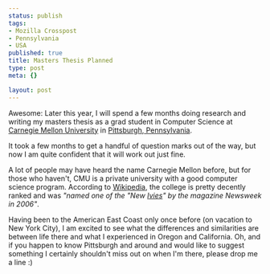 ```yaml
--- 
status: publish
tags: 
- Mozilla Crosspost
- Pennsylvania
- USA
published: true
title: Masters Thesis Planned
type: post
meta: {}

layout: post
---
```

Awesome: Later this year, I will spend a few months doing research and writing my masters thesis as a grad student in Computer Science at <a href="http://www.cmu.edu/">Carnegie Mellon University</a> in <a href="http://en.wikipedia.org/wiki/Pittsburgh%2C_Pennsylvania">Pittsburgh, Pennsylvania</a>.

It took a few months to get a handful of question marks out of the way, but now I am quite confident that it will work out just fine.

A lot of people may have heard the name Carnegie Mellon before, but for those who haven't, CMU is a private university with a good computer science program. According to <a href="http://en.wikipedia.org/wiki/Carnegie_Mellon_University">Wikipedia</a>, the college is pretty decently ranked and was <em>"named one of the "New <a href="http://en.wikipedia.org/wiki/Ivy_League">Ivies</a>" by the magazine Newsweek in 2006"</em>.

Having been to the American East Coast only once before (on vacation to New York City), I am excited to see what the differences and similarities are between life there and what I experienced in Oregon and California. Oh, and if you happen to know Pittsburgh and around and would like to suggest something I certainly shouldn't miss out on when I'm there, please drop me a line :)
